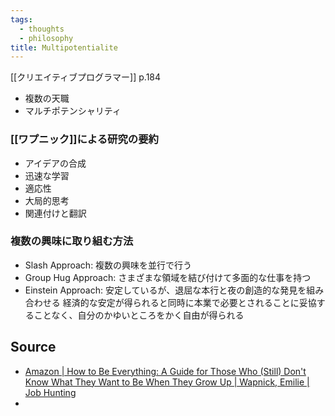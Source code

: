 ```yaml
---
tags:
  - thoughts
  - philosophy
title: Multipotentialite
---
```

[[クリエイティブプログラマー]] p.184
- 複数の天職
- マルチポテンシャリティ

### [[ワプニック]]による研究の要約
- アイデアの合成
- 迅速な学習
- 適応性
- 大局的思考
- 関連付けと翻訳

### 複数の興味に取り組む方法
- Slash Approach: 複数の興味を並行で行う
- Group Hug Approach: さまざまな領域を結び付けて多面的な仕事を持つ
- Einstein Approach: 安定しているが、退屈な本行と夜の創造的な発見を組み合わせる
	経済的な安定が得られると同時に本業で必要とされることに妥協することなく、自分のかゆいところをかく自由が得られる

## Source
- [Amazon | How to Be Everything: A Guide for Those Who (Still) Don't Know What They Want to Be When They Grow Up | Wapnick, Emilie | Job Hunting](https://www.amazon.co.jp/-/en/Emilie-Wapnick/dp/0062566652)
- 
